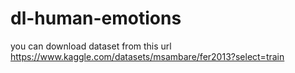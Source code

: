 # dl-human-emotions
you can download dataset from this url
https://www.kaggle.com/datasets/msambare/fer2013?select=train
